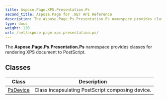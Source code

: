 ```yaml
---
title: Aspose.Page.XPS.Presentation.Ps
second_title: Aspose.Page for .NET API Reference
description: The Aspose.Page.Ps.Presentation.Ps namespace provides classes for rendering XPS document to PostScript
type: docs
weight: 120
url: /net/aspose.page.xps.presentation.ps/
---
```

The **Aspose.Page.Ps.Presentation.Ps** namespace provides classes for rendering XPS document to PostScript.

## Classes

| Class | Description |
| --- | --- |
| [PsDevice](./psdevice/) | Class incapsulating PostScript composing device. |


